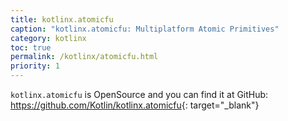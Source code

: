 ```yaml
---
title: kotlinx.atomicfu
caption: "kotlinx.atomicfu: Multiplatform Atomic Primitives"
category: kotlinx
toc: true
permalink: /kotlinx/atomicfu.html
priority: 1
---
```


`kotlinx.atomicfu` is OpenSource and you can find it at GitHub: <https://github.com/Kotlin/kotlinx.atomicfu>{: target="_blank"}

